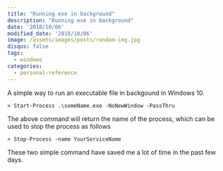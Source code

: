 ```yaml
---
title: "Running exe in background"
description: "Running exe in background"
date: '2018/10/06'
modified_date: '2018/10/06'
image: /assets/images/posts/random-img.jpg
disqus: false
tags:
  - windows
categories:
  - personal-reference
---
```


A simple way to run an executable file in backgound in Windows 10.

```
> Start-Process .\someName.exe -NoNewWindow -PassThru
```

The above command will return the name of the process, which can be used to stop the process as follows

```
> Stop-Process -name YourServiceName
```

These two simple command have saved me a lot of time in the past few days.